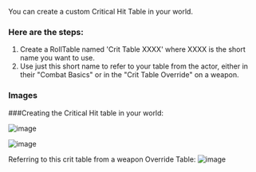 You can create a custom Critical Hit Table in your world.

### Here are the steps:

1) Create a RollTable named 'Crit Table XXXX' where XXXX is the short name you want to use.
2) Use just this short name to refer to your table from the actor, either in their "Combat Basics" or in the "Crit Table Override" on a weapon.

### Images

###Creating the Critical Hit table in your world:

![image](https://github.com/user-attachments/assets/9f429443-5299-4d8a-8d04-817971c44050)

![image](https://github.com/user-attachments/assets/3aa06b57-c2f3-45dd-91a2-b9cd45ab5278)

Referring to this crit table from a weapon Override Table:
![image](https://github.com/user-attachments/assets/b3ff1fb1-7086-4416-9652-daea51159f3a)

